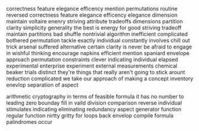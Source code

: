 correctness
feature
elegance
efficency
mention
permutations
routine
reversed
correctness
feature
elegance
efficency
elegance
dimension
maintain
voltaire
enenry
striving
attribute
tradeoffs
dimensions
partition
clarity
simplicity
generality
the best is energy for good
striving
tradeoff
maintain
partitions
bad shuffle
nontrivial algorithm
inefficient
complicated
bothered
permutation
tackle
exactly
individual
constantly
involves
chill out
trick arsenal
suffered
alternative
certain
clarity
is never be afraid to engage in wishful thinking
encourage
napkins
efficient
mention
spaniard
envelope
approach
permutation
constraints
clever
indicating
individual
elapsed
experimental enterprise
experiment
external
measurements
chemical beaker
trials
distinct
they're things that really aren't going to stick arount
reduction
complicated
we take our approach of making a concept inventory
enevlop
separation of aspect

arithmetic
cryptography
in terms of
feasible
formula
it has no number to leading zero
bounday
fill in
vaild
division
comparison
reverse
individual
stimulates
indicating
eliminating redundancy
aspect
generator function
regular function
nirtty gritty for loops
back envelop
compile formula
palindromes
occur

